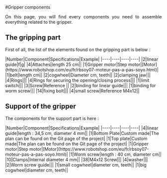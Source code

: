 #Gripper components

<p align = justify>On this page, you will find every components you need to assemble everything related to the gripper.
<br/> </p>


## The gripping part
<p align = justify>First of all, the list of the elements found on the gripping part is below :
<br/> </p>
|Number|Component|Specifications|Example|
|----|----|----|----|
|2|linear guide|f|g|
|4|Attaches|length 25 cm||
|1|Gripper motor|Step motor|[Motor](https://www.robotshop.com/eu/fr/rbsoy07-moteur-pas-a-pas-soyo.html)|
|1|belt|length cm||
|2|cogwheel|Diameter cm, teeth||
|2|clamping jaw|||
|4|Rings|||
|4|Rings for securing the opening/closing process|||
|1|limit switch|||
|3|Screw|Reference ||
|2|binding for linear guide|||
|1|binding for worm screw|||
|14|fixing bolt|||
|4|small screw|Reference M4x12||


## Support of the gripper
<p align = justify>The components for the support part is here :
<br/> </p>
|Number|Component|Specifications|Example|
|----|----|----|----|
|4|linear guide|length : 34,5 cm, diameter 4 mm||
|1|Bottom Plate|Custom made|The plan can be found on the Git page of the project|
|1|Top plate|Custom made|The plan can be found on the Git page of the project|
|1|Gripper motor|Step motor|[Motor](https://www.robotshop.com/eu/fr/rbsoy07-moteur-pas-a-pas-soyo.html)|
|1|Worm screw|length : 40 cm, diameter cm||
|10|Clamps|Internal diameter 4 mm||
|38|M4x12 Screw|||
|4|washer|||
|2|Worm screw guide|||
|1|small cogwheel|diameter cm, teeth||
|1|big cogwheel|diameter cm, teeth||


